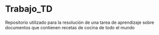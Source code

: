 # Trabajo_TD
Repositorio utilizado para la resolución de una tarea de aprendizaje sobre documentos que contienen recetas de cocina de todo el mundo
